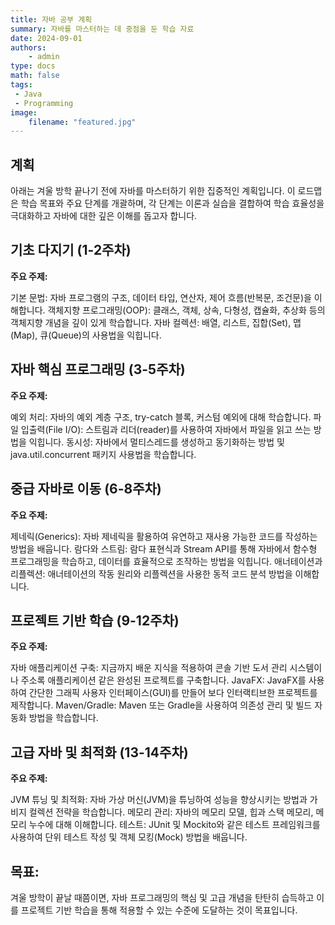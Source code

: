 ```yaml
---
title: 자바 공부 계획
summary: 자바를 마스터하는 데 중점을 둔 학습 자료
date: 2024-09-01
authors:
    - admin
type: docs
math: false
tags:
 - Java
 - Programming
image:
    filename: "featured.jpg"
---
```


## 계획

아래는 겨울 방학 끝나기 전에 자바를 마스터하기 위한 집중적인 계획입니다. 이 로드맵은 학습 목표와 주요 단계를 개괄하며, 각 단계는 이론과 실습을 결합하여 학습 효율성을 극대화하고 자바에 대한 깊은 이해를 돕고자 합니다.

## 기초 다지기 (1-2주차)

**주요 주제:**

기본 문법: 자바 프로그램의 구조, 데이터 타입, 연산자, 제어 흐름(반복문, 조건문)을 이해합니다.
객체지향 프로그래밍(OOP): 클래스, 객체, 상속, 다형성, 캡슐화, 추상화 등의 객체지향 개념을 깊이 있게 학습합니다.
자바 컬렉션: 배열, 리스트, 집합(Set), 맵(Map), 큐(Queue)의 사용법을 익힙니다.

## 자바 핵심 프로그래밍 (3-5주차)

**주요 주제:**

예외 처리: 자바의 예외 계층 구조, try-catch 블록, 커스텀 예외에 대해 학습합니다.
파일 입출력(File I/O): 스트림과 리더(reader)를 사용하여 자바에서 파일을 읽고 쓰는 방법을 익힙니다.
동시성: 자바에서 멀티스레드를 생성하고 동기화하는 방법 및 java.util.concurrent 패키지 사용법을 학습합니다.

## 중급 자바로 이동 (6-8주차)

**주요 주제:**

제네릭(Generics): 자바 제네릭을 활용하여 유연하고 재사용 가능한 코드를 작성하는 방법을 배웁니다.
람다와 스트림: 람다 표현식과 Stream API를 통해 자바에서 함수형 프로그래밍을 학습하고, 데이터를 효율적으로 조작하는 방법을 익힙니다.
애너테이션과 리플렉션: 애너테이션의 작동 원리와 리플렉션을 사용한 동적 코드 분석 방법을 이해합니다.

## 프로젝트 기반 학습 (9-12주차)

**주요 주제:**

자바 애플리케이션 구축: 지금까지 배운 지식을 적용하여 콘솔 기반 도서 관리 시스템이나 주소록 애플리케이션 같은 완성된 프로젝트를 구축합니다.
JavaFX: JavaFX를 사용하여 간단한 그래픽 사용자 인터페이스(GUI)를 만들어 보다 인터랙티브한 프로젝트를 제작합니다.
Maven/Gradle: Maven 또는 Gradle을 사용하여 의존성 관리 및 빌드 자동화 방법을 학습합니다.

## 고급 자바 및 최적화 (13-14주차)

**주요 주제:**

JVM 튜닝 및 최적화: 자바 가상 머신(JVM)을 튜닝하여 성능을 향상시키는 방법과 가비지 컬렉션 전략을 학습합니다.
메모리 관리: 자바의 메모리 모델, 힙과 스택 메모리, 메모리 누수에 대해 이해합니다.
테스트: JUnit 및 Mockito와 같은 테스트 프레임워크를 사용하여 단위 테스트 작성 및 객체 모킹(Mock) 방법을 배웁니다.

## 목표:
겨울 방학이 끝날 때쯤이면, 자바 프로그래밍의 핵심 및 고급 개념을 탄탄히 습득하고 이를 프로젝트 기반 학습을 통해 적용할 수 있는 수준에 도달하는 것이 목표입니다.